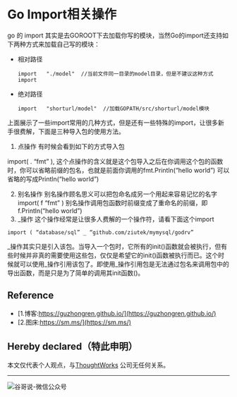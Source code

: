 # Go Import相关操作

go 的 import 其实是去GOROOT下去加载你写的模块，当然Go的import还支持如下两种方式来加载自己写的模块：
* 相对路径
  ```golang
  import   "./model"  //当前文件同一目录的model目录，但是不建议这种方式import
  ```

* 绝对路径
  ```golang
  import   "shorturl/model"  //加载GOPATH/src/shorturl/model模块
  ```

上面展示了一些import常用的几种方式，但是还有一些特殊的import，让很多新手很费解，下面是三种导入包的使用方法。
1. 点操作   有时候会看到如下的方式导入包

import( . “fmt” ), 这个点操作的含义就是这个包导入之后在你调用这个包的函数时，你可以省略前缀的包名，也就是前面你调用的fmt.Println(“hello world”) 可以省略的写成Println(“hello world”)

2. 别名操作 别名操作顾名思义可以把包命名成另一个用起来容易记忆的名字
  import( f “fmt” ) 别名操作调用包函数时前缀变成了重命名的前缀，即f.Println(“hello world”)
3. _操作 这个操作经常是让很多人费解的一个操作符，请看下面这个import
  ```golang
  import ( “database/sql” _ “github.com/ziutek/mymysql/godrv”
  ```

_操作其实只是引入该包。当导入一个包时，它所有的init()函数就会被执行，但有些时候并非真的需要使用这些包，仅仅是希望它的init()函数被执行而已。这个时候就可以使用_操作引用该包了。即使用_操作引用包是无法通过包名来调用包中的导出函数，而是只是为了简单的调用其init函数()。

## Reference

* [1.博客:https://guzhongren.github.io/](https://guzhongren.github.io/)
* [2.图床:https://sm.ms/](https://sm.ms/)

## Hereby declared（特此申明）

本文仅代表个人观点，与[ThoughtWorks](https://www.thoughtworks.com/) 公司无任何关系。

----
![谷哥说-微信公众号](/images/wechat/扫码_搜索联合传播样式-标准色版.png)

